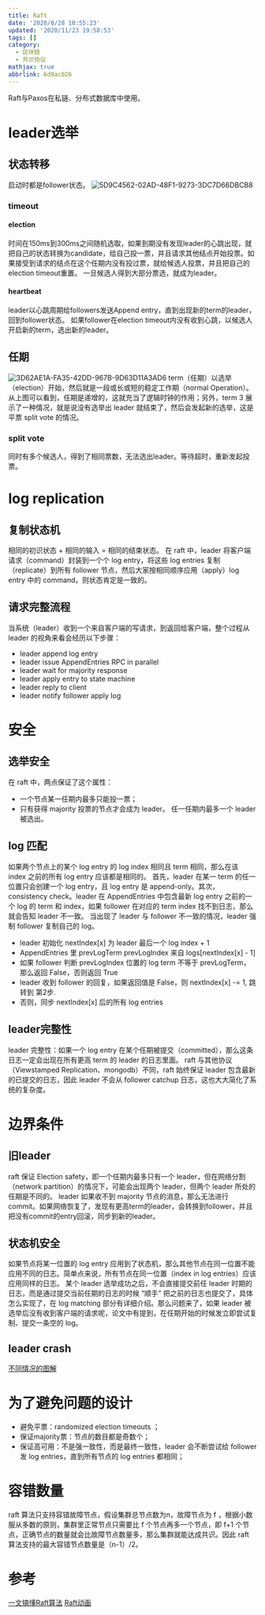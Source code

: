 ```yaml
---
title: Raft
date: '2020/8/28 10:55:23'
updated: '2020/11/23 19:58:53'
tags: []
category:
  - 区块链
  - 共识协议
mathjax: true
abbrlink: 6d9ac026
---
```

Raft与Paxos在私链、分布式数据库中使用。
<!--more-->

# leader选举

## 状态转移

启动时都是follower状态。
![5D9C4562-02AD-48F1-9273-3DC7D66DBCB8](https://cdn.jsdelivr.net/gh/JNhua/blog_images@master/img/20201029110432.png)

### timeout

#### election

时间在150ms到300ms之间随机选取，如果到期没有发现leader的心跳出现，就把自己的状态转换为candidate，给自己投一票，并且请求其他结点开始投票。如果接受到请求的结点在这个任期内没有投过票，就给候选人投票，并且把自己的election timeout重置。
一旦候选人得到大部分票选，就成为leader。

#### heartbeat

leader以心跳周期给followers发送Append entry，直到出现新的term的leader，回到follower状态。
如果follower在election timeout内没有收到心跳，以候选人开启新的term，选出新的leader。

## 任期

![3D62AE1A-FA35-42DD-967B-9D63D11A3AD6](https://cdn.jsdelivr.net/gh/JNhua/blog_images@master/img/20201029110440.png)
term（任期）以选举（election）开始，然后就是一段或长或短的稳定工作期（normal Operation）。从上图可以看到，任期是递增的，这就充当了逻辑时钟的作用；另外，term 3 展示了一种情况，就是说没有选举出 leader 就结束了，然后会发起新的选举，这是平票 split vote 的情况。

### split vote

同时有多个候选人，得到了相同票数，无法选出leader。等待超时，重新发起投票。

# log replication

## 复制状态机

相同的初识状态 + 相同的输入 = 相同的结束状态。
在 raft 中，leader 将客户端请求（command）封装到一个个 log entry，将这些 log entries 复制（replicate）到所有 follower 节点，然后大家按相同顺序应用（apply）log entry 中的 command，则状态肯定是一致的。

## 请求完整流程

当系统（leader）收到一个来自客户端的写请求，到返回给客户端，整个过程从 leader 的视角来看会经历以下步骤：

* leader append log entry
* leader issue AppendEntries RPC in parallel
* leader wait for majority response
* leader apply entry to state machine
* leader reply to client
* leader notify follower apply log

# 安全

## 选举安全

在 raft 中，两点保证了这个属性：

* 一个节点某一任期内最多只能投一票；
* 只有获得 majority 投票的节点才会成为 leader。
  任一任期内最多一个 leader 被选出。

## log 匹配

如果两个节点上的某个 log entry 的 log index 相同且 term 相同，那么在该 index 之前的所有 log entry 应该都是相同的。
首先，leader 在某一 term 的任一位置只会创建一个 log entry，且 log entry 是 append-only。其次，consistency check。leader 在 AppendEntries 中包含最新 log entry 之前的一个 log 的 term 和 index，如果 follower 在对应的 term index 找不到日志，那么就会告知 leader 不一致。
当出现了 leader 与 follower 不一致的情况，leader 强制 follower 复制自己的 log。

* leader 初始化 nextIndex[x] 为 leader 最后一个 log index + 1
* AppendEntries 里 prevLogTerm prevLogIndex 来自 logs[nextIndex[x] - 1]
* 如果 follower 判断 prevLogIndex 位置的 log term 不等于 prevLogTerm，那么返回 False，否则返回 True
* leader 收到 follower 的回复，如果返回值是 False，则 nextIndex[x] -= 1, 跳转到 第2步. 
* 否则，同步 nextIndex[x] 后的所有 log entries

## leader完整性

leader 完整性：如果一个 log entry 在某个任期被提交（committed），那么这条日志一定会出现在所有更高 term 的 leader 的日志里面。
raft 与其他协议（Viewstamped Replication、mongodb）不同，raft 始终保证 leader 包含最新的已提交的日志，因此 leader 不会从 follower catchup 日志，这也大大简化了系统的复杂度。

# 边界条件

## 旧leader

raft 保证 Election safety，即一个任期内最多只有一个 leader，但在网络分割（network partition）的情况下，可能会出现两个 leader，但两个 leader 所处的任期是不同的。
leader 如果收不到 majority 节点的消息，那么无法进行commit。如果网络恢复了，发现有更高term的leader，会转换到follower，并且把没有commit的entry回滚，同步到新的leader。

## 状态机安全

如果节点将某一位置的 log entry 应用到了状态机，那么其他节点在同一位置不能应用不同的日志。简单点来说，所有节点在同一位置（index in log entries）应该应用同样的日志。
某个 leader 选举成功之后，不会直接提交前任 leader 时期的日志，而是通过提交当前任期的日志的时候 “顺手” 把之前的日志也提交了，具体怎么实现了，在 log matching 部分有详细介绍。那么问题来了，如果 leader 被选举后没有收到客户端的请求呢，论文中有提到，在任期开始的时候发立即尝试复制、提交一条空的 log。

## leader crash

[不同情况的图解](https://www.cnblogs.com/mindwind/p/5231986.html)

# 为了避免问题的设计

* 避免平票：randomized election timeouts ；
* 保证majority票：节点的数目都是奇数个；
* 保证高可用：不是强一致性，而是最终一致性，leader 会不断尝试给 follower 发 log entries，直到所有节点的 log entries 都相同；

# 容错数量

raft 算法只支持容错故障节点，假设集群总节点数为n，故障节点为 f ，根据小数服从多数的原则，集群里正常节点只需要比 f 个节点再多一个节点，即 f+1 个节点，正确节点的数量就会比故障节点数量多，那么集群就能达成共识。因此 raft 算法支持的最大容错节点数量是（n-1）/2。

# 参考

[一文搞懂Raft算法](https://www.cnblogs.com/xybaby/p/10124083.html)
[Raft动画](http://thesecretlivesofdata.com/raft)